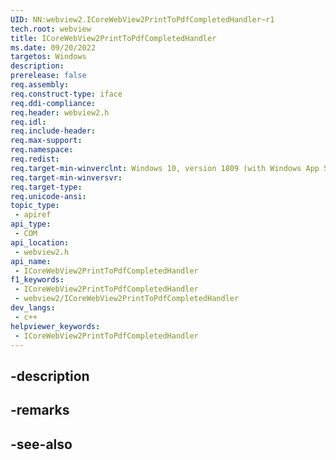 ```yaml
---
UID: NN:webview2.ICoreWebView2PrintToPdfCompletedHandler~r1
tech.root: webview
title: ICoreWebView2PrintToPdfCompletedHandler
ms.date: 09/20/2022
targetos: Windows
description: 
prerelease: false
req.assembly: 
req.construct-type: iface
req.ddi-compliance: 
req.header: webview2.h
req.idl: 
req.include-header: 
req.max-support: 
req.namespace: 
req.redist: 
req.target-min-winverclnt: Windows 10, version 1809 (with Windows App SDK 1.1 or later)
req.target-min-winversvr: 
req.target-type: 
req.unicode-ansi: 
topic_type:
 - apiref
api_type:
 - COM
api_location:
 - webview2.h
api_name:
 - ICoreWebView2PrintToPdfCompletedHandler
f1_keywords:
 - ICoreWebView2PrintToPdfCompletedHandler
 - webview2/ICoreWebView2PrintToPdfCompletedHandler
dev_langs:
 - c++
helpviewer_keywords:
 - ICoreWebView2PrintToPdfCompletedHandler
---
```


## -description

## -remarks

## -see-also

